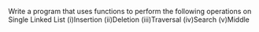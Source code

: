 Write a program that uses functions to perform the following operations on Single Linked List (i)Insertion (ii)Deletion (iii)Traversal (iv)Search (v)Middle
